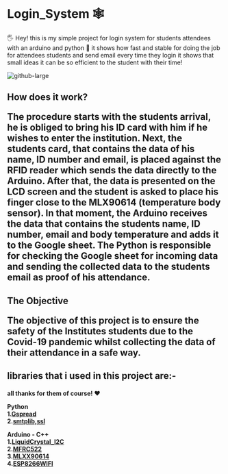 # Login_System 🕸

🖐 Hey! this is my simple project for login system for students attendees with an arduino and python 🐍 it shows how fast and stable for doing the job for attendees students and send email every time they login it shows that small ideas it can be so efficient to the student with their time!

![github-large](https://www.aranacorp.com/wp-content/uploads/python-arduino.png)



<h2>How does it work?
<p>The procedure starts with the students arrival, he is obliged to bring his ID card with him if he wishes to enter the institution.
Next, the students card, that contains the data of his name, ID number and email, is placed against the RFID reader which sends the data directly to the Arduino.
After that, the data is presented on the LCD screen and the student is asked to place his finger close to the MLX90614 (temperature body sensor).
In that moment, the Arduino receives the data that contains the students name, ID number, email and body temperature and adds it to the Google sheet.
The Python is responsible for checking the Google sheet for incoming data and sending the collected data to the students email as proof of his attendance.

<h2>The Objective
<p>The objective of this project is to ensure the safety of the Institutes students due to the Covid-19 pandemic whilst collecting the data of their attendance in a safe way.
 
 
<h2>libraries that i used in this project are:-
 <h4> all thanks for them of course! ♥


**Python**<br/>
1.[Gspread](https://github.com/burnash/gspread)<br/>
2.[smtplib,ssl](https://github.com/python/cpython)<br/>

**Arduino - C++**<br/>
1.[LiquidCrystal_I2C](https://github.com/johnrickman/LiquidCrystal_I2C)<br/>
2.[MFRC522](https://github.com/miguelbalboa/rfid)<br/>
3.[MLXX90614](https://github.com/adafruit/Adafruit-MLX90614-Library)<br/>
4.[ESP8266WIFI](https://github.com/ekstrand/ESP8266wifi)

